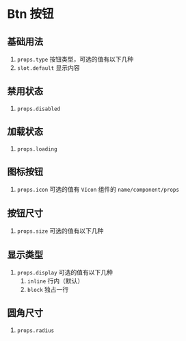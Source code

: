 # Btn 按钮

## 基础用法

1. `props.type` 按钮类型，可选的值有以下几种
2. `slot.default` 显示内容

<preview path="./demos/basic.vue"></preview>

## 禁用状态

1. `props.disabled`

<preview path="./demos/disabled.vue"></preview>

## 加载状态

1. `props.loading`

<preview path="./demos/loading.vue"></preview>

## 图标按钮

1. `props.icon` 可选的值有 `VIcon` 组件的 `name/component/props`

<preview path="./demos/icon.vue"></preview>

## 按钮尺寸

1. `props.size` 可选的值有以下几种

<preview path="./demos/size.vue"></preview>

## 显示类型

1. `props.display` 可选的值有以下几种
   1. `inline` 行内（默认）
   2. `block` 独占一行

<preview path="./demos/display.vue"></preview>

## 圆角尺寸

1. `props.radius`

<preview path="./demos/radius.vue"></preview>
